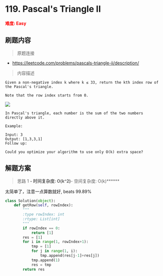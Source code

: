 # 119. Pascal's Triangle II

**<font color=red>难度: Easy</font>**

## 刷题内容

> 原题连接

* https://leetcode.com/problems/pascals-triangle-ii/description/

> 内容描述

```
Given a non-negative index k where k ≤ 33, return the kth index row of the Pascal's triangle.

Note that the row index starts from 0.
```

![](https://github.com/apachecn/LeetCode/blob/master/images/118/PascalTriangleAnimated2.gif)

```
In Pascal's triangle, each number is the sum of the two numbers directly above it.

Example:

Input: 3
Output: [1,3,3,1]
Follow up:

Could you optimize your algorithm to use only O(k) extra space?
```

## 解题方案

> 思路 1
******- 时间复杂度: O(k^2)******- 空间复杂度: O(k)******

太简单了，注意一点算数就好, beats 99.89%


```python
class Solution(object):
    def getRow(self, rowIndex):
        """
        :type rowIndex: int
        :rtype: List[int]
        """
        if rowIndex == 0:
            return [1]
        res = [1]
        for i in range(1, rowIndex+1):
            tmp = [1]
            for j in range(1, i):
                tmp.append(res[j-1]+res[j])
            tmp.append(1)
            res = tmp
        return res
```

